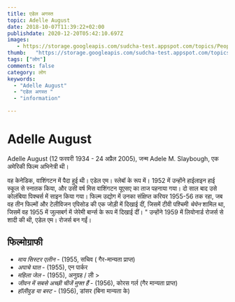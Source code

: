 ```yaml
---
title: एडेल अगस्त 
topic: Adelle August
date: 2018-10-07T11:39:22+02:00
publishdate: 2020-12-20T05:42:10.697Z
images: 
   - https://storage.googleapis.com/sudcha-test.appspot.com/topics/People/adelle_august/1.jpeg
thumb:   "https://storage.googleapis.com/sudcha-test.appspot.com/topics/People/adelle_august/thumb.jpeg"
tags: ["लोग"]
comments: false
category: लोग
keywords: 
  - "Adelle August"
  - "एडेल अगस्त "
  - "information"

---
```

<h1> Adelle August </h1> <p> Adelle August (12 फरवरी 1934 - 24 अप्रैल 2005), जन्म Adele M. Slaybough, एक अमेरिकी फिल्म अभिनेत्री थी। </p> <p> वह केनेडिक, वाशिंगटन में पैदा हुई थी। एडेल एम। स्लेबॉ के रूप में। 1952 में उन्होंने हाईलाइन हाई स्कूल से स्नातक किया, और उसी वर्ष मिस वाशिंगटन यूएसए का ताज पहनाया गया। दो साल बाद उसे कोलंबिया पिक्चर्स में साइन किया गया। फिल्म उद्योग में उनका संक्षिप्त करियर 1955-56 तक रहा, जब वह तीन फिल्मों और टेलीविजन एपिसोड की एक जोड़ी में दिखाई दीं, जिसमें टीवी पश्चिमी <i> चेयेन </i> शामिल था, जिसमें वह 1955 में जुल्सबर्ग में जेरेमी बार्न्स के रूप में दिखाई दीं। " उन्होंने 1959 में लियोनार्ड रोजर्स से शादी की थी, एडेल एम। रोजर्स बन गईं। </p> <h2> फिल्मोग्राफी </h2> <ul> <li> <i> माय सिस्टर एलीन </i> - (1955, सचिव ( गैर-मान्यता प्राप्त) </li> <li> <i> अपाचे घात </i> - (1955), एन पार्कर </li> <li> <i> महिला जेल </i> - (1955), अनुग्रह / ली > <li> <i> जीवन में सबसे अच्छी चीजें मुफ्त हैं </i> - (1956), कोरस गर्ल (गैर मान्यता प्राप्त) </li> <li> <i> हॉलीवुड या बस्ट </i> - (1956), डांसर (बिना मान्यता के) </li> </ul> 